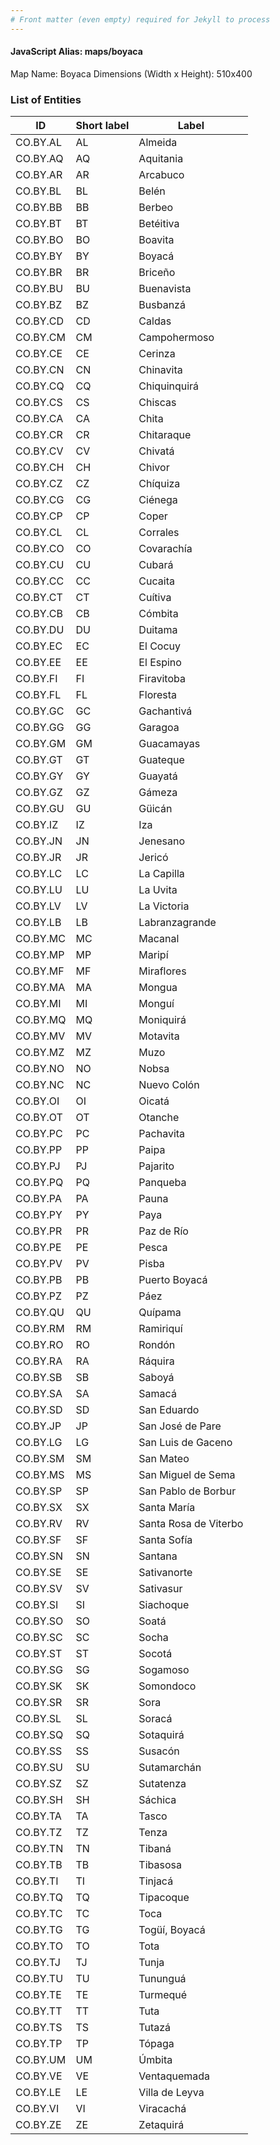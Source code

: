 ```yaml
---
# Front matter (even empty) required for Jekyll to process
---
```


#### JavaScript Alias: maps/boyaca

Map Name: Boyaca
Dimensions (Width x Height): 510x400





### List of Entities

ID | Short label | Label
---|---|---|
CO.BY.AL|AL|Almeida
CO.BY.AQ|AQ|Aquitania
CO.BY.AR|AR|Arcabuco
CO.BY.BL|BL|Belén
CO.BY.BB|BB|Berbeo
CO.BY.BT|BT|Betéitiva
CO.BY.BO|BO|Boavita
CO.BY.BY|BY|Boyacá
CO.BY.BR|BR|Briceño
CO.BY.BU|BU|Buenavista
CO.BY.BZ|BZ|Busbanzá
CO.BY.CD|CD|Caldas
CO.BY.CM|CM|Campohermoso
CO.BY.CE|CE|Cerinza
CO.BY.CN|CN|Chinavita
CO.BY.CQ|CQ|Chiquinquirá
CO.BY.CS|CS|Chiscas
CO.BY.CA|CA|Chita
CO.BY.CR|CR|Chitaraque
CO.BY.CV|CV|Chivatá
CO.BY.CH|CH|Chivor
CO.BY.CZ|CZ|Chíquiza
CO.BY.CG|CG|Ciénega
CO.BY.CP|CP|Coper
CO.BY.CL|CL|Corrales
CO.BY.CO|CO|Covarachía
CO.BY.CU|CU|Cubará
CO.BY.CC|CC|Cucaita
CO.BY.CT|CT|Cuítiva
CO.BY.CB|CB|Cómbita
CO.BY.DU|DU|Duitama
CO.BY.EC|EC|El Cocuy
CO.BY.EE|EE|El Espino
CO.BY.FI|FI|Firavitoba
CO.BY.FL|FL|Floresta
CO.BY.GC|GC|Gachantivá
CO.BY.GG|GG|Garagoa
CO.BY.GM|GM|Guacamayas
CO.BY.GT|GT|Guateque
CO.BY.GY|GY|Guayatá
CO.BY.GZ|GZ|Gámeza
CO.BY.GU|GU|Güicán
CO.BY.IZ|IZ|Iza
CO.BY.JN|JN|Jenesano
CO.BY.JR|JR|Jericó
CO.BY.LC|LC|La Capilla
CO.BY.LU|LU|La Uvita
CO.BY.LV|LV|La Victoria
CO.BY.LB|LB|Labranzagrande
CO.BY.MC|MC|Macanal
CO.BY.MP|MP|Maripí
CO.BY.MF|MF|Miraflores
CO.BY.MA|MA|Mongua
CO.BY.MI|MI|Monguí
CO.BY.MQ|MQ|Moniquirá
CO.BY.MV|MV|Motavita
CO.BY.MZ|MZ|Muzo
CO.BY.NO|NO|Nobsa
CO.BY.NC|NC|Nuevo Colón
CO.BY.OI|OI|Oicatá
CO.BY.OT|OT|Otanche
CO.BY.PC|PC|Pachavita
CO.BY.PP|PP|Paipa
CO.BY.PJ|PJ|Pajarito
CO.BY.PQ|PQ|Panqueba
CO.BY.PA|PA|Pauna
CO.BY.PY|PY|Paya
CO.BY.PR|PR|Paz de Río
CO.BY.PE|PE|Pesca
CO.BY.PV|PV|Pisba
CO.BY.PB|PB|Puerto Boyacá
CO.BY.PZ|PZ|Páez
CO.BY.QU|QU|Quípama
CO.BY.RM|RM|Ramiriquí
CO.BY.RO|RO|Rondón
CO.BY.RA|RA|Ráquira
CO.BY.SB|SB|Saboyá
CO.BY.SA|SA|Samacá
CO.BY.SD|SD|San Eduardo
CO.BY.JP|JP|San José de Pare
CO.BY.LG|LG|San Luis de Gaceno
CO.BY.SM|SM|San Mateo
CO.BY.MS|MS|San Miguel de Sema
CO.BY.SP|SP|San Pablo de Borbur
CO.BY.SX|SX|Santa María
CO.BY.RV|RV|Santa Rosa de Viterbo
CO.BY.SF|SF|Santa Sofía
CO.BY.SN|SN|Santana
CO.BY.SE|SE|Sativanorte
CO.BY.SV|SV|Sativasur
CO.BY.SI|SI|Siachoque
CO.BY.SO|SO|Soatá
CO.BY.SC|SC|Socha
CO.BY.ST|ST|Socotá
CO.BY.SG|SG|Sogamoso
CO.BY.SK|SK|Somondoco
CO.BY.SR|SR|Sora
CO.BY.SL|SL|Soracá
CO.BY.SQ|SQ|Sotaquirá
CO.BY.SS|SS|Susacón
CO.BY.SU|SU|Sutamarchán
CO.BY.SZ|SZ|Sutatenza
CO.BY.SH|SH|Sáchica
CO.BY.TA|TA|Tasco
CO.BY.TZ|TZ|Tenza
CO.BY.TN|TN|Tibaná
CO.BY.TB|TB|Tibasosa
CO.BY.TI|TI|Tinjacá
CO.BY.TQ|TQ|Tipacoque
CO.BY.TC|TC|Toca
CO.BY.TG|TG|Togüí, Boyacá
CO.BY.TO|TO|Tota
CO.BY.TJ|TJ|Tunja
CO.BY.TU|TU|Tununguá
CO.BY.TE|TE|Turmequé
CO.BY.TT|TT|Tuta
CO.BY.TS|TS|Tutazá
CO.BY.TP|TP|Tópaga
CO.BY.UM|UM|Úmbita
CO.BY.VE|VE|Ventaquemada
CO.BY.LE|LE|Villa de Leyva
CO.BY.VI|VI|Viracachá
CO.BY.ZE|ZE|Zetaquirá